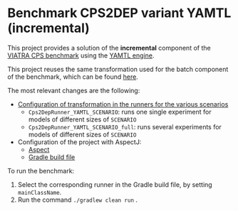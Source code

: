# Benchmark CPS2DEP variant YAMTL (incremental)

This project provides a solution of the **incremental** component of the [VIATRA CPS benchmark](https://github.com/viatra/viatra-cps-benchmark) using the [YAMTL engine](https://yamtl.github.io).

This project reuses the same transformation used for the batch component of the benchmark, which can be found [here](https://github.com/yamtl/viatra-cps-batch-benchmark/tree/master/m2m.batch.cps2dep.yamtl).

The most relevant changes are the following:

* [Configuration of transformation in the runners for the various scenarios](https://github.com/yamtl/viatra-cps-incr-benchmark/tree/master/m2m.incr.cps2dep.yamtl/src/main/java/experiments/yamtl)
    * `Cps2DepRunner_YAMTL_SCENARIO`: runs one single experiment for models of different sizes of `SCENARIO`
    * `Cps2DepRunner_YAMTL_SCENARIO_full`: runs several experiments for models of different sizes of `SCENARIO`
* Configuration of the project with AspectJ:
    * [Aspect](./src/main/java/cps2dep/yamtl/FeatureCallAspect.xtend)
    * [Gradle build file](./build.gradle)

To run the benchmark:
1. Select the corresponding runner in the Gradle build file, by setting `mainClassName`.
2. Run the command `./gradlew clean run` .